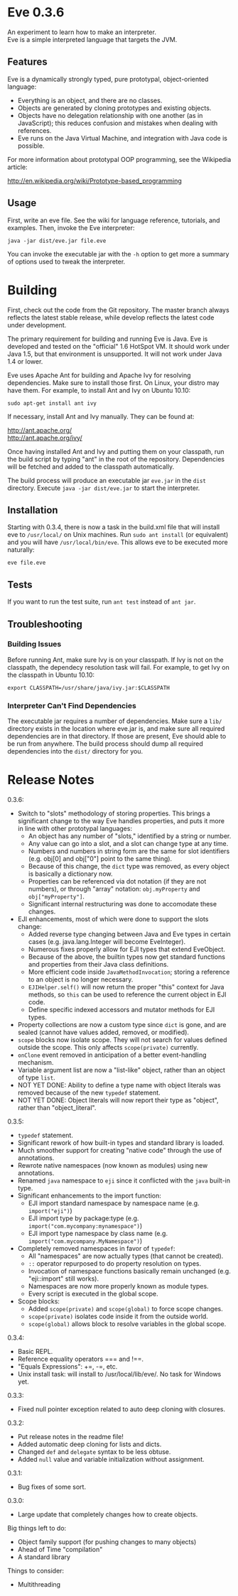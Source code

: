 Eve 0.3.6
=========

An experiment to learn how to make an interpreter.<br>
Eve is a simple interpreted language that targets the JVM.

Features
--------
Eve is a dynamically strongly typed, pure prototypal, object-oriented language:

* Everything is an object, and there are no classes.
* Objects are generated by cloning prototypes and existing objects.
* Objects have no delegation relationship with one another (as in 
  JavaScript); this reduces confusion and mistakes when dealing with
  references.
* Eve runs on the Java Virtual Machine, and integration with Java code is
  possible.
  
For more information about prototypal OOP programming, see the Wikipedia
article:

<http://en.wikipedia.org/wiki/Prototype-based_programming>

Usage
-----
First, write an eve file. See the wiki for language reference, tutorials, and
examples. Then, invoke the Eve interpreter:

    java -jar dist/eve.jar file.eve
    
You can invoke the executable jar with the `-h` option to get more a summary
of options used to tweak the interpreter.

Building
========
First, check out the code from the Git repository. The master branch always
reflects the latest stable release, while develop reflects the latest code
under development.

The primary requirement for building and running Eve is Java. Eve is developed
and tested on the "official" 1.6 HotSpot VM. It should work under Java 1.5, but
that environment is unsupported. It will not work under Java 1.4 or lower.

Eve uses Apache Ant for building and Apache Ivy for resolving dependencies.
Make sure to install those first. On Linux, your distro may have them.
For example, to install Ant and Ivy on Ubuntu 10.10:

    sudo apt-get install ant ivy
    
If necessary, install Ant and Ivy manually. They can be found at:

<http://ant.apache.org/><br/>
<http://ant.apache.org/ivy/>

Once having installed Ant and Ivy and putting them on your classpath, run the
build script by typing "ant" in the root of the repository. Dependencies will
be fetched and added to the classpath automatically.

The build process will produce an executable jar `eve.jar` in the `dist`
directory. Execute `java -jar dist/eve.jar` to start the interpreter.

Installation
------------
Starting with 0.3.4, there is now a task in the build.xml file that will install
eve to `/usr/local/` on Unix machines. Run `sudo ant install` (or equivalent)
and you will have `/usr/local/bin/eve`. This allows eve to be executed more
naturally:

    eve file.eve

Tests
-----
If you want to run the test suite, run `ant test` instead of `ant jar`.

Troubleshooting
---------------
### Building Issues ###
Before running Ant, make sure Ivy is on your classpath. If Ivy is not on the
classpath, the dependecy resolution task will fail. For example, to get Ivy on
the classpath in Ubuntu 10.10:

`export CLASSPATH=/usr/share/java/ivy.jar:$CLASSPATH`

### Interpreter Can't Find Dependencies ###
The executable jar requires a number of dependencies. Make sure a `lib/`
directory exists in the location where eve.jar is, and make sure
all required dependencies are in that directory. If those are present, Eve
should able to be run from anywhere. The build process should dump all required
dependencies into the `dist/` directory for you.

Release Notes
=============
0.3.6:

* Switch to "slots" methodology of storing properties. This brings a significant
  change to the way Eve handles properties, and puts it more in line with other
  prototypal languages:
    * An object has any number of "slots," identified by a string or number.
    * Any value can go into a slot, and a slot can change type at any time.
    * Numbers and numbers in string form are the same for slot identifiers
      (e.g. obj[0] and obj["0"] point to the same thing).
    * Because of this change, the `dict` type was removed, as every object is
      basically a dictionary now.
    * Properties can be referenced via dot notation (if they are not numbers),
      or through "array" notation: `obj.myProperty` and `obj["myProperty"]`.
    * Significant internal restructuring was done to accomodate these changes.
* EJI enhancements, most of which were done to support the slots change:
    * Added reverse type changing between Java and Eve types in certain cases
      (e.g. java.lang.Integer will become EveInteger).
    * Numerous fixes properly allow for EJI types that extend EveObject.
    * Because of the above, the builtin types now get standard functions and
      properties from their Java class definitions.
    * More efficient code inside `JavaMethodInvocation`; storing a reference to
      an object is no longer necessary.
    * `EJIHelper.self()` will now return the proper "this" context for Java
      methods, so `this` can be used to reference the current object in EJI
      code.
    * Define specific indexed accessors and mutator methods for EJI types.
* Property collections are now a custom type since `dict` is gone, and are
  sealed (cannot have values added, removed, or modified).
* `scope` blocks now isolate scope. They will not search for values defined
  outside the scope. This only affects `scope(private)` currently.
* `onClone` event removed in anticipation of a better event-handling mechanism.
* Variable argument list are now a "list-like" object, rather than an object of
  type `list`.
* NOT YET DONE: Ability to define a type name with object literals was removed
  because of the new `typedef` statement.
* NOT YET DONE: Object literals will now report their type as "object", rather
  than "object_literal".

0.3.5:

* `typedef` statement.
* Significant rework of how built-in types and standard library is loaded.
* Much smoother support for creating "native code" through the use of annotations.
* Rewrote native namespaces (now known as modules) using new annotations.
* Renamed `java` namespace to `eji` since it conflicted with the `java` built-in type.
* Significant enhancements to the import function:
    * EJI import standard namespace by namespace name (e.g. `import("eji")`)
    * EJI import type by package:type (e.g. `import("com.mycompany:mynamespace")`)
    * EJI import type namespace by class name (e.g. `import("com.mycompany.MyNamespace")`)
* Completely removed namespaces in favor of `typedef`:
    * All "namespaces" are now actually types (that cannot be created).
    * `::` operator repurposed to do property resolution on types.
    * Invocation of namespace functions basically remain unchanged (e.g. "eji::import" still works).
    * Namespaces are now more properly known as module types.
    * Every script is executed in the global scope.
* Scope blocks:
    * Added `scope(private)` and `scope(global)` to force scope changes.
    * `scope(private)` isolates code inside it from the outside world.
    * `scope(global)` allows block to resolve variables in the global scope.

0.3.4:

* Basic REPL.
* Reference equality operators === and !==.
* "Equals Expressions": +=, -=, etc.
* Unix install task: will install to /usr/local/lib/eve/. No task for Windows yet.

0.3.3:

* Fixed null pointer exception related to auto deep cloning with closures.

0.3.2:

* Put release notes in the readme file!
* Added automatic deep cloning for lists and dicts.
* Changed `def` and `delegate` syntax to be less obtuse.
* Added `null` value and variable initialization without assignment.

0.3.1:

* Bug fixes of some sort.

0.3.0:

* Large update that completely changes how to create objects.

Big things left to do:

* Object family support (for pushing changes to many objects)
* Ahead of Time "compilation"
* A standard library

Things to consider:

* Multithreading

